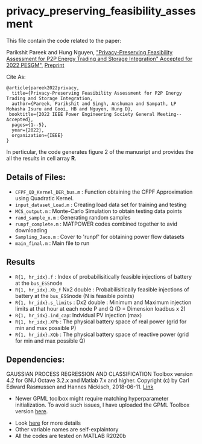 # privacy_preserving_feasibility_assesment

This file contain the code related to the paper: 

Parikshit Pareek and Hung Nguyen, ["Privacy-Preserving Feasibility Assessment for P2P Energy Trading and Storage Integration" Accepted for 2022 PESGM"](), [Preprint](https://www.researchgate.net/publication/358660003_Privacy-Preserving_Feasibility_Assessment_for_P2P_Energy_Trading_and_Storage_Integration)

Cite As: 
```
@article{pareek2022privacy,
  title={Privacy-Preserving Feasibility Assessment for P2P Energy Trading and Storage Integration,
  author={Pareek, Parikshit and Singh, Anshuman and Sampath, LP Mohasha Isuru and Gooi, HB and Nguyen, Hung D},
 booktitle={2022 IEEE Power Engineering Society General Meeting--Accepted},
  pages={1--5},
  year={2022},
  organization={IEEE}
}
```
In perticular, the code generates figure 2 of the manusript and provides the all the results in cell array **R**. 

## Details of Files: 
- `CFPF_QD_Kernel_DER_bus.m` : Function obtaining the CFPF Approximation using Quadratic Kernel.
- `input_dataset_Load.m` : Creating load data set for training and testing 
- `MCS_output.m`    : Monte-Carlo Simulation to obtain testing data points
- `rand_sample_x.m` : Generating random samples
- `runpf_complete.m` : MATPOWER codes combined together to avid downloading 
- `Sampling_Jaco.m`  : Cover to 'runpf' for obtaining power flow datasets
- `main_final.m`     : Main file to run


## Results
- `R{1, hr_idx}.f`  : Index of probabilisitically feasible injections of battery at the `bus_ESS`node
- `R{1, hr_idx}.Xb_f` Nx2 double : Probabilisitically feasible injections of battery at the `bus_ESS`node  (N is feasible points)
- `R{1, hr_idx}.s_limits` : Dx2 double : Minimum and Maximum injection limits at that hour at each node P and Q (D = Dimension loadbus x 2)
- `R{1, hr_idx}.ind_cap`: Indvidual PV injection (max)
- `R{1, hr_idx}.XPb` : The physical battery space of real power (grid for min and max possible P)
- `R{1, hr_idx}.XQb` : The physical battery space of reactive power (grid for min and max possible Q)

## Dependencies: 
GAUSSIAN PROCESS REGRESSION AND CLASSIFICATION Toolbox version 4.2 for GNU Octave 3.2.x and Matlab 7.x and higher.
Copyright (c) by Carl Edward Rasmussen and Hannes Nickisch, 2018-06-11.
[Link](http://www.gaussianprocess.org/gpml/code/matlab/doc/)

* Newer GPML toolbox might require matching hyperparameter initialization. To avoid such issues, I have uploaded the GPML Toolbox version [here](https://github.com/parikshit-pareek/Closed-form-Power-Flow/tree/master/GPML). 

- Look [here](https://github.com/parikshit-pareek/Closed-form-Power-Flow) for more details  
- Other variable names are self-explaintory
- All the codes are tested on MATLAB R2020b

